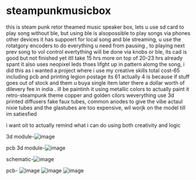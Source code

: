 # steampunkmusicbox
this is steam punk retor theamed music speaker box, lets u use sd card to play song without ble, but using ble is alsopossible to play songs via phones other devices it has suppoert for local song and ble streaming, u use the rotatgory encoders to do everything u need from pausing , to playing next prev song to vol control evertything will be done via knobs or ble, its cad is good but not finished yet itll take 15 hrs more on top of 20-23 hrs already spant it also uses neopixel leds thses lifght up in pattern alomg the song, i did this as i wanted a project where i use my creative skills 
total cost-65 including pcb and printing legion postage its 61 actually 4 is because if stuff goes out of stock and them u buya single item later there a dollar worth of dilevery fee in india .
ill be paintinh it using metallic colors to actually paint it retro-steampunk theme copper and golden cilors weverything use 3d printed diffusers fake faux tubes, common anodes to give the vibe actaul nixie tubes and the glastubes are too expensive, wil worjk on the model till im satiesfied


i want oit to actually remind what i can do using both creativity and logic

3d module-![image](https://github.com/user-attachments/assets/c96935fa-10d1-442e-b3c4-20657a4265d4)

pcb 3d module-![image](https://github.com/user-attachments/assets/22b0cd96-78c5-499d-ac75-5933183110aa)

schematic-![image](https://github.com/user-attachments/assets/40131d51-bb1b-4d76-a33a-c3c15c9e8013)

pcb-
![image](https://github.com/user-attachments/assets/ec2e08ef-2f1d-4660-84de-be8ceede775e)
![image](https://github.com/user-attachments/assets/a627cc81-be64-44d9-8d35-75ce0c582639)
![image](https://github.com/user-attachments/assets/73c6e0f2-dd42-4bd3-b6f9-e03a1b2c8c51)





